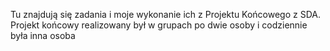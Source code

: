 Tu znajdują się zadania i moje wykonanie ich z Projektu Końcowego z SDA.
Projekt końcowy realizowany był w grupach po dwie osoby i codziennie była inna osoba
